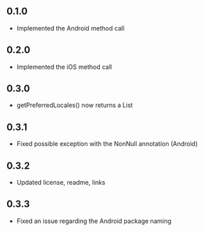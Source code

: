 ## 0.1.0

- Implemented the Android method call

## 0.2.0

- Implemented the iOS method call

## 0.3.0

- getPreferredLocales() now returns a List<Locale>

## 0.3.1

- Fixed possible exception with the NonNull annotation (Android)

## 0.3.2

- Updated license, readme, links

## 0.3.3

- Fixed an issue regarding the Android package naming

